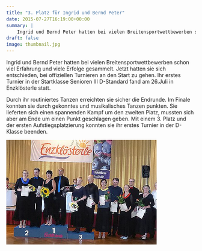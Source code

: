 ```yaml
---
title: "3. Platz für Ingrid und Bernd Peter"
date: 2015-07-27T16:19:00+00:00
summary: |
    Ingrid und Bernd Peter hatten bei vielen Breitensportwettbewerben schon viel Erfahrung und viele Erfolge gesammelt. Jetzt hatten sie sich entschieden, bei offiziellen Turnieren an den Start zu gehen.
draft: false
image: thumbnail.jpg
---
```


Ingrid und Bernd Peter hatten bei vielen Breitensportwettbewerben schon viel Erfahrung und viele Erfolge gesammelt. Jetzt hatten sie sich entschieden, bei offiziellen Turnieren an den Start zu gehen. Ihr erstes Turnier in der Startklasse Senioren III D-Standard fand am 26.Juli in Enzklösterle statt.

Durch ihr routiniertes Tanzen erreichten sie sicher die Endrunde. Im Finale konnten sie durch gekonntes und musikalisches Tanzen punkten. Sie lieferten sich einen spannenden Kampf um den zweiten Platz, mussten sich aber am Ende um einen Punkt geschlagen geben. Mit einem 3. Platz und der ersten Aufstiegsplatzierung konnten sie ihr erstes Turnier in der D-Klasse beenden.

![ Sen-D-III ](Sen-D-III.jpg)


